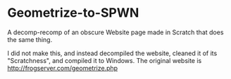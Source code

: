 # Geometrize-to-SPWN
A decomp-recomp of an obscure Website page made in Scratch that does the same thing.


I did not make this, and instead decompiled the website, cleaned it of its "Scratchness", and compiled it to Windows.
The original website is http://frogserver.com/geometrize.php
